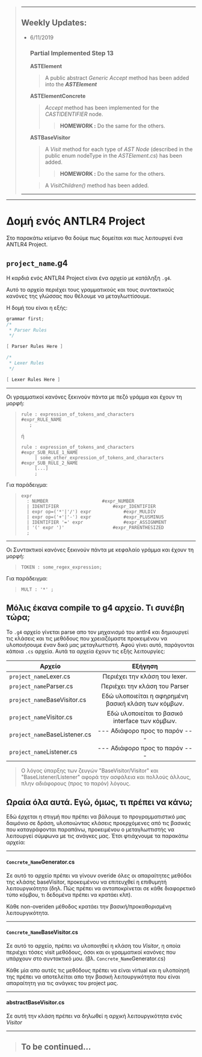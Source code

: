 > _________________
> ## Weekly Updates:
> - 6/11/2019  
> 	### Partial Implemented Step 13
> 
> 	**ASTElement**			
> 	> A public abstract *Generic Accept* method has been added into the _**ASTElement**_
> 
> 	**ASTElementConcrete**
> 	> *Accept* method has been implemented for the *CASTIDENTIFIER* node. 
> 	>> **HOMEWORK :** Do the same for the others.
> 
> 	**ASTBaseVisitor**
> 	> A *Visit<Type>* method for each type of *AST Node* (described in the public enum nodeType in the *ASTElement.cs*) has been added.
> 	>> **HOMEWORK :** Do the same for the others.
> 
> 	> A *VisitChildren()* method has been added.
> ***

---

# Δομή ενός ANTLR4 Project

Στο παρακάτω κείμενο θα δούμε πως δομείται και πως λειτουργεί ένα ANTLR4 Project.

## `project_name`.g4
Η καρδιά ενός ANTLR4 Project είναι ένα αρχείο με κατάληξη `.g4`.

Αυτό το αρχείο περιέχει τους γραμματικούς και τους συντακτικούς κανόνες της γλώσσας που θέλουμε να μεταγλωττίσουμε.

Η δομή του είναι η εξής:

```cpp
grammar first;
/*
 * Parser Rules	
 */

[ Parser Rules Here ]

/*
 * Lexer Rules	
 */

[ Lexer Rules Here ]
```

---

Οι γραμματικοί κανόνες ξεκινούν πάντα με πεζό γράμμα και έχουν τη μορφή:

> ```
> rule : expression_of_tokens_and_characters		#expr_RULE_NAME
> 	 ;
> ```
> ή
> ```
> rule : expression_of_tokens_and_characters		#expr_SUB_RULE_1_NAME
>      | some_other_expression_of_tokens_and_characters	#expr_SUB_RULE_2_NAME
>      [...]
>      ;
> ```

Για παράδειγμα:
> ```
> expr
> 	: NUMBER					#expr_NUMBER
> 	| IDENTIFIER					#expr_IDENTIFIER
> 	| expr op=('*'|'/') expr			#expr_MULDIV
> 	| expr op=('+'|'-') expr			#expr_PLUSMINUS
> 	| IDENTIFIER '=' expr				#expr_ASSIGNMENT
> 	| '(' expr ')'					#expr_PARENTHESIZED
> 	;
> ```

---

Οι Συντακτικοί κανόνες ξεκινούν πάντα με κεφαλαίο γράμμα και έχουν τη μορφή:

> ```
> TOKEN : some_regex_expression;
> ```

Για παράδειγμα:
> ```
> MULT : '*' ;
> ```

## Μόλις έκανα compile το g4 αρχείο. Τι συνέβη τώρα;
Το `.g4` αρχείο γίνεται parse απο τον μηχανισμό του antlr4 και δημιουργεί τις κλάσεις και τις μεθόδους που χρειαζόμαστε προκειμένου να υλοποιήσουμε έναν δικό μας μεταγλωττιστή.
Αφού γίνει αυτό, παράγονται κάποια `.cs` αρχεία. Αυτά τα αρχεία έχουν τις εξής λειτουργίες:


| Αρχείο                       | Εξήγηση                                                       |
| -----------------------------|:-------------------------------------------------------------:|
| `project_name`Lexer.cs       | Περιέχει την κλάση του lexer.        			       |
| `project_name`Parser.cs      | Περιέχει την κλάση του Parser        			       |
| `project_name`BaseVisitor.cs | Εδώ υλοποιείται η αφηρημένη βασική κλάση των κόμβων.          |
| `project_name`Visitor.cs     | Εδώ υλοποιείται το βασικό interface των κόμβων.               |
| `project_name`BaseListener.cs| --- Αδιάφορο προς το παρόν ---				       |
| `project_name`Listener.cs    | --- Αδιάφορο προς το παρόν ---				       |


> Ο λόγος ύπαρξης των ζευγών "BaseVisitor/Visitor" και "BaseListener/Listener" αφορά την ασφάλεια και πολλούς άλλους, πλην αδιάφορους (προς το παρόν) λόγους.


## Ωραία όλα αυτά. Εγώ, όμως, τι πρέπει να κάνω;
Εδώ έρχεται η στιγμή που πρέπει να βάλουμε το προγραμματιστικό μας δαιμόνιο σε δράση, υλοποιώντας κλάσεις προερχόμενες από τις βασικές που καταγράφονται παραπάνω, προκειμένου ο μεταγλωττιστής να λειτουργεί σύμφωνα με τις ανάγκες μας. Έτσι φτιάχνουμε τα παρακάτω αρχεία:

---

#### `Concrete_Name`Generator.cs
Σε αυτό το αρχείο πρέπει να γίνουν overide όλες οι απαραίτητες μεθόδοι της κλάσης baseVisitor, προκειμένου να επιτευχθεί η επιθυμητή λειτουργικότητα (δηλ. Πώς πρέπει να ανταποκρίνεται σε κάθε διαφορετικό τύπο κόμβου, τι δεδομένα πρέπει να κρατάει κλπ).

Κάθε non-overiden μέθοδος κρατάει την βασική/προκαθορισμένη λειτουργικότητα.

---

#### `Concrete_Name`BaseVisitor.cs
Σε αυτό το αρχείο, πρέπει να υλοποιηθεί η κλάση του _Visitor_, η οποία περιέχει τόσες visit μεθόδους, όσοι και οι γραμματικοί κανόνες που υπάρχουν στο συντακτικό μου. (βλ. `Concrete_Name`Generator.cs)

Κάθε μία απο αυτές τις μεθόδους πρέπει να είναι virtual και η υλοποίησή της πρέπει να αποτελείται απο την βασική λειτουργικότητα που είναι απαραίτητη για τις ανάγκες του project μας.

---

#### abstractBaseVisitor.cs
Σε αυτή την κλάση πρέπει να δηλωθεί η αρχική λειτουργικότητα ενός _Visitor_ 

---
> ## To be continued...
